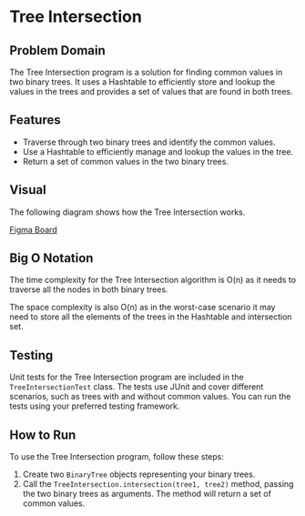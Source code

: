 # Tree Intersection

## Problem Domain

The Tree Intersection program is a solution for finding common values in two binary trees. It uses a Hashtable to efficiently store and lookup the values in the trees and provides a set of values that are found in both trees.

## Features

- Traverse through two binary trees and identify the common values.
- Use a Hashtable to efficiently manage and lookup the values in the tree.
- Return a set of common values in the two binary trees.

## Visual

The following diagram shows how the Tree Intersection works.

[Figma Board](https://www.figma.com/file/NJdRL4PviTDChRJe13KfH2/Untitled?type=whiteboard&node-id=0%3A1&t=L5SqISeBTiwkNWMG-1)

## Big O Notation

The time complexity for the Tree Intersection algorithm is O(n) as it needs to traverse all the nodes in both binary trees.

The space complexity is also O(n) as in the worst-case scenario it may need to store all the elements of the trees in the Hashtable and intersection set.

## Testing

Unit tests for the Tree Intersection program are included in the `TreeIntersectionTest` class. The tests use JUnit and cover different scenarios, such as trees with and without common values. You can run the tests using your preferred testing framework.

## How to Run

To use the Tree Intersection program, follow these steps:

1. Create two `BinaryTree` objects representing your binary trees.
2. Call the `TreeIntersection.intersection(tree1, tree2)` method, passing the two binary trees as arguments. The method will return a set of common values.


